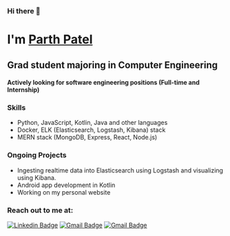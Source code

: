### Hi there 👋

I'm [Parth Patel](https://parth-portfolio-kappa.vercel.app/)
=============

## Grad student majoring in Computer Engineering
####  Actively looking for software engineering positions (Full-time and Internship)

### Skills

- Python, JavaScript, Kotlin, Java and other languages
- Docker, ELK (Elasticsearch, Logstash, Kibana) stack 
- MERN stack (MongoDB, Express, React, Node.js)

### Ongoing Projects

- Ingesting realtime data into Elasticsearch using Logstash and visualizing using Kibana.
- Android app development in Kotlin
- Working on my personal website

### Reach out to me at:
[![Linkedin Badge](https://img.shields.io/badge/-Parth-blue?style=flat-square&logo=Linkedin&logoColor=white&link=https://www.linkedin.com/in/parthjpatel99//)](https://www.linkedin.com/in/parthjpatel99//) [![Gmail Badge](https://img.shields.io/badge/-parth8199@gmail.com-c14438?style=flat-square&logo=Gmail&logoColor=white&link=mailto:parth8199@gmail.com)](mailto:parth8199@gmail.com) [![Gmail Badge](https://img.shields.io/badge/-parthjanakbhai.patel@stonybrook.edu-c14438?style=flat-square&logo=Gmail&logoColor=white&link=mailto:parthjanakbhai.patel@stonybrook.edu)](mailto:parthjanakbhai.patel@stonybrook.edu)

<!--
**rohitkg98/rohitkg98** is a ✨ _special_ ✨ repository because its `README.md` (this file) appears on your GitHub profile.
Here are some ideas to get you started:

- 🔭 I’m currently working on ...
- 🌱 I’m currently learning ...
- 👯 I’m looking to collaborate on ...
- 🤔 I’m looking for help with ...
- 💬 Ask me about ...
- 📫 How to reach me: ...
- 😄 Pronouns: ...
- ⚡ Fun fact: ...
-->
